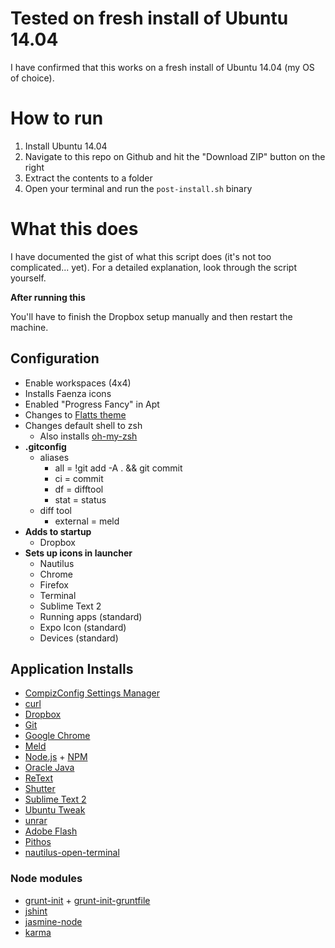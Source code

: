 # Tested on fresh install of Ubuntu 14.04

I have confirmed that this works on a fresh install of Ubuntu 14.04 (my OS of choice).

# How to run

1. Install Ubuntu 14.04
2. Navigate to this repo on Github and hit the "Download ZIP" button on the right
3. Extract the contents to a folder
4. Open your terminal and run the `post-install.sh` binary

# What this does

I have documented the gist of what this script does (it's not too complicated... yet). For a detailed explanation, look through the script yourself.

**After running this**

You'll have to finish the Dropbox setup manually and then restart the machine.

## Configuration

* Enable workspaces (4x4)
* Installs Faenza icons
* Enabled "Progress Fancy" in Apt
* Changes to [Flatts theme](http://www.noobslab.com/2014/03/new-flatts-theme-suite-offer-three.html)
* Changes default shell to zsh
    * Also installs [oh-my-zsh](https://github.com/robbyrussell/oh-my-zsh)
* **.gitconfig**
    * aliases
        * all = !git add -A . && git commit
        * ci = commit
        * df = difftool
        * stat = status
    * diff tool
        * external = meld
* **Adds to startup**
    * Dropbox
* **Sets up icons in launcher**
    * Nautilus
    * Chrome
    * Firefox
    * Terminal
    * Sublime Text 2
    * Running apps (standard)
    * Expo Icon (standard)
    * Devices (standard)

## Application Installs

* [CompizConfig Settings Manager](https://apps.ubuntu.com/cat/applications/compizconfig-settings-manager/)
* [curl](http://curl.haxx.se/)
* [Dropbox](https://www.dropbox.com/)
* [Git](http://git-scm.com/)
* [Google Chrome](https://www.google.com/chrome/)
* [Meld](http://meldmerge.org/)
* [Node.js](http://nodejs.org/) + [NPM](https://www.npmjs.org/)
* [Oracle Java](http://www.oracle.com/us/technologies/java/)
* [ReText](http://sourceforge.net/projects/retext/)
* [Shutter](https://apps.ubuntu.com/cat/applications/shutter/)
* [Sublime Text 2](http://www.sublimetext.com/)
* [Ubuntu Tweak](http://ubuntu-tweak.com/)
* [unrar](http://www.rarlab.com/rar_add.htm)
* [Adobe Flash](http://get.adobe.com/flashplayer/)
* [Pithos](http://pithos.github.io/)
* [nautilus-open-terminal](https://launchpad.net/ubuntu/+source/nautilus-open-terminal)

### Node modules

* [grunt-init](http://gruntjs.com/project-scaffolding) + [grunt-init-gruntfile](https://github.com/gruntjs/grunt-init-gruntfile)
* [jshint](http://www.jshint.com/docs/)
* [jasmine-node](https://github.com/mhevery/jasmine-node)
* [karma](http://karma-runner.github.io/)
